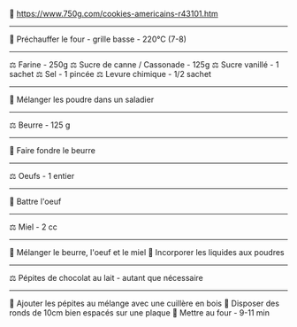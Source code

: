 🔗 https://www.750g.com/cookies-americains-r43101.htm
***
🔧 Préchauffer le four - grille basse - 220°C (7-8)
***
⚖ Farine - 250g
⚖ Sucre de canne / Cassonade - 125g
⚖ Sucre vanillé - 1 sachet
⚖ Sel - 1 pincée
⚖ Levure chimique - 1/2 sachet
***
🔧 Mélanger les poudre dans un saladier
***
⚖ Beurre - 125 g
***
🔧 Faire fondre le beurre
***
⚖ Oeufs - 1 entier
***
🔧 Battre l'oeuf
***
⚖ Miel - 2 cc
***
🔧 Mélanger le beurre, l'oeuf et le miel
🔧 Incorporer les liquides aux poudres
***
⚖ Pépites de chocolat au lait - autant que nécessaire
***
🔧 Ajouter les pépites au mélange avec une cuillère en bois
🔧 Disposer des ronds de 10cm bien espacés sur une plaque
🔧 Mettre au four - 9-11 min